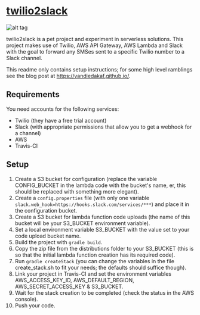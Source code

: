 # [twilio2slack](https://vandiedakaf.github.io/)

![alt tag](https://travis-ci.org/vandiedakaf/twilio2slack.svg?branch=master)

twilio2slack is a pet project and experiment in serverless solutions. This project makes use of Twilio, AWS API Gateway, AWS Lambda and Slack with the goal to forward any SMSes sent to a specific Twilio number to a Slack channel.

This readme only contains setup instructions; for some high level ramblings see the blog post at https://vandiedakaf.github.io/.

## Requirements
You need accounts for the following services:
- Twilio (they have a free trial account)
- Slack (with appropriate permissions that allow you to get a webhook for a channel)
- AWS
- Travis-CI

## Setup
1. Create a S3 bucket for configuration (replace the variable CONFIG_BUCKET in the lambda code with the bucket's name, er, this should be replaced with something more elegant).
1. Create a `config.properties` file (with only one variable `slack.web_hook=https://hooks.slack.com/services/***`) and place it in the configuration bucket.
1. Create a S3 bucket for lambda function code uploads (the name of this bucket will be your S3_BUCKET environment variable).
1. Set a local environment variable S3_BUCKET with the value set to your code upload bucket name.
1. Build the project with `gradle build`.
1. Copy the zip file from the distributions folder to your S3_BUCKET (this is so that the initial lambda function creation has its required code).
1. Run `gradle createStack` (you can change the variables in the file create_stack.sh to fit your needs; the defaults should suffice though).
1. Link your project in Travis-CI and set the environment variables AWS_ACCESS_KEY_ID, AWS_DEFAULT_REGION, AWS_SECRET_ACCESS_KEY & S3_BUCKET.
1. Wait for the stack creation to be completed (check the status in the AWS console).
1. Push your code.
